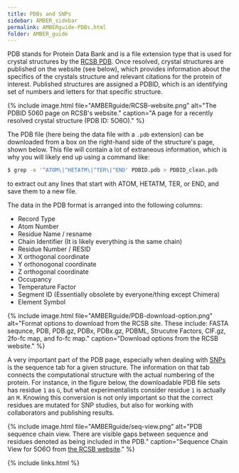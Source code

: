 ```yaml
---
title: PDBs and SNPs
sidebar: AMBER_sidebar
permalink: AMBERguide-PDBs.html
folder: AMBER_guide
---
```


<link rel="stylesheet" href="css/theme-orange.css">

PDB stands for Protein Data Bank and is a file extension type that is used for
crystal structures by the [RCSB PDB](https://www.rcsb.org/).
Once resolved, crystal structures are published on the website (see below),
which provides information about the specifics of the crystals structure and
relevant citations for the protein of interest.
Published structures are assigned a PDBID, which is an identifying set of
numbers and letters for that specific structure.

{% include image.html file="AMBERguide/RCSB-website.png"
alt="The PDBID 5060 page on RCSB's website."
caption="A page for a recently resolved crystal structure (PDB ID: 5O6O)." %}

The PDB file (here being the data file with a `.pdb` extension) can be
downloaded from a box on the right-hand side of the structure's page,
shown below.
This file will contain a lot of extraneous information,
which is why you will likely end up using a command like:
```bash
$ grep -e '^ATOM\|^HETATM\|^TER\|^END' PDBID.pdb > PDBID_clean.pdb
```
to extract out any lines that start with ATOM, HETATM, TER, or END, and save
them to a new file.

The data in the PDB format is arranged into the following columns:
* Record Type
* Atom Number
* Residue Name / resname
* Chain Identifier (It is likely everything is the same chain)
* Residue Number / RESID
* X orthogonal coordinate
* Y orthonogonal coordinate
* Z orthogonal coordinate
* Occupancy
* Temperature Factor
* Segment ID (Essentially obsolete by everyone/thing except Chimera)
* Element Symbol

{% include image.html file="AMBERguide/PDB-download-option.png"
alt="Format options to download from the RCSB site. These include:
FASTA sequnce, PDB, PDB.gz, PDBx, PDBx.gz, PDBML, Strucutre Factors,
CIF.gz, 2fo-fc map, and fo-fc map."
caption="Download options from the RCSB website." %}

A very important part of the PDB page, especially when dealing with
[SNPs](AMBERguide-SNPs-in-Chimera.html) is the sequence tab for a given
structure.
The information on that tab connects the computational structure with the
actual numbering of the protein. For instance, in the figure below,
the downloadable PDB file sets has residue `1` as `G`, but what
experimentalists consider residue `1` is actually an `M`.
Knowing this conversion is not only important so that the correct residues are
mutated for SNP studies, but also for working with collaborators and publishing
results.

{% include image.html file="AMBERguide/seq-view.png"
alt="PDB sequence chain view. There are visible gaps between sequence and
residues denoted as being included in the PDB."
caption="Sequence Chain View for 5O6O from
<a href='https://www.rcsb.org/pdb/explore/remediatedSequence.do?structureId=5O6O'>the RCSB website</a>." %}

{% include links.html %}
